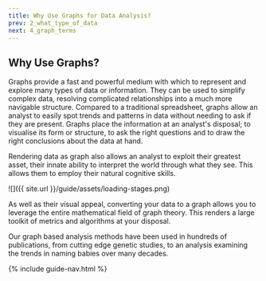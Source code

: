 ```yaml
---
title: Why Use Graphs for Data Analysis?
prev: 2_what_type_of_data
next: 4_graph_terms
---
```


## Why Use Graphs?
Graphs provide a fast and powerful medium with which to represent and explore many types of data or information. They can be used to simplify complex data, resolving complicated relationships into a much more navigable structure. Compared to a traditional spreadsheet, graphs allow an analyst to easily spot trends and patterns in data without needing to ask if they are present. Graphs place the information at an analyst's disposal; to visualise its form or structure, to ask the right questions and to draw the right conclusions about the data at hand.

Rendering data as graph also allows an analyst to exploit their greatest asset, their innate ability to interpret the world through what they see. This allows them to employ their natural cognitive skills.

![]({{ site.url }}/guide/assets/loading-stages.png)

As well as their visual appeal, converting your data to a graph allows you to leverage the entire mathematical field of graph theory. This renders a large toolkit of metrics and algorithms at your disposal.

Our graph based analysis methods have been used in hundreds of publications, from cutting edge genetic studies, to an analysis examining the trends in naming babies over many decades.

{% include guide-nav.html %}
